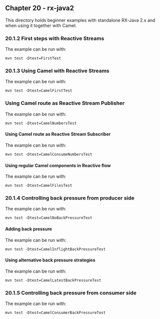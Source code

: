 Chapter 20 - rx-java2
---------------------

This directory holds beginner examples with standalone RX-Java 2.x
and when using it together with Camel.

### 20.1.2 First steps with Reactive Streams

The example can be run with:

    mvn test -Dtest=FirstTest

### 20.1.3 Using Camel with Reactive Streams

The example can be run with:

    mvn test -Dtest=CamelFirstTest

### Using Camel route as Reactive Stream Publisher

The example can be run with:

    mvn test -Dtest=CamelNumbersTest
    
#### Using Camel route as Reactive Stream Subscriber

The example can be run with:

    mvn test -Dtest=CamelConsumeNumbersTest
    
#### Using regular Camel components in Reactive flow

The example can be run with:

    mvn test -Dtest=CamelFilesTest
    
### 20.1.4 Controlling back pressure from producer side
    
The example can be run with:

    mvn test -Dtest=CamelNoBackPressureTest
        
#### Adding back pressure

The example can be run with:

    mvn test -Dtest=CamelInflightBackPressureTest
            
#### Using alternative back pressure strategies
            
The example can be run with:

    mvn test -Dtest=CamelLatestBackPressureTest
                
### 20.1.5 Controlling back pressure from consumer side
                
The example can be run with:

    mvn test -Dtest=CamelConsumerBackPressureTest                
